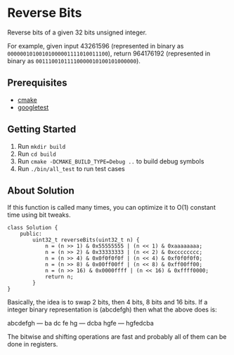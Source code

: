 # Reverse Bits
Reverse bits of a given 32 bits unsigned integer.

For example, given input 43261596 (represented in binary as `00000010100101000001111010011100`), return 964176192 (represented in binary as `00111001011110000010100101000000`).

## Prerequisites
- [cmake](https://cmake.org/)
- [googletest](https://github.com/google/googletest)

## Getting Started
1. Run `mkdir build`
2. Run `cd build`
3. Run `cmake -DCMAKE_BUILD_TYPE=Debug ..` to build debug symbols
4. Run `./bin/all_test` to run test cases

## About Solution
If this function is called many times, you can optimize it to O(1) constant time using bit tweaks.

```
class Solution {
	public:
		uint32_t reverseBits(uint32_t n) {
			n = (n >> 1) & 0x55555555 | (n << 1) & 0xaaaaaaaa;
			n = (n >> 2) & 0x33333333 | (n << 2) & 0xcccccccc;
			n = (n >> 4) & 0x0f0f0f0f | (n << 4) & 0xf0f0f0f0;
			n = (n >> 8) & 0x00ff00ff | (n << 8) & 0xff00ff00;
			n = (n >> 16) & 0x0000ffff | (n << 16) & 0xffff0000;
			return n;
		}
}
```

Basically, the idea is to swap 2 bits, then 4 bits, 8 bits and 16 bits. If a integer binary representation is (abcdefgh) then what the above does is:

abcdefgh — ba dc fe hg — dcba hgfe — hgfedcba

The bitwise and shifting operations are fast and probably all of them can be done in registers.
